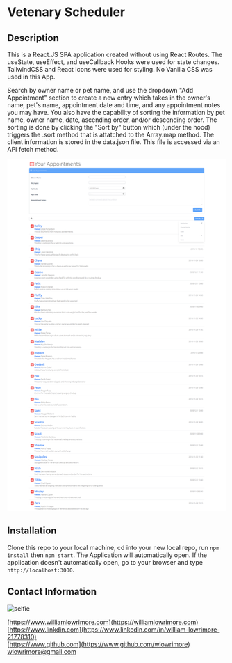 # Vetenary Scheduler

## Description
This is a React.JS SPA application created without using React Routes.  The useState, useEffect, and useCallback Hooks were used for state changes.  TailwindCSS and React Icons were used for styling.  No Vanilla CSS was used in this App.</br>

Search by owner name or pet name, and use the dropdown "Add Appointment" section to create a new entry which takes in the owner's name, pet's name, appointment date and time, and any appointment notes you may have. You also have the capability of sorting the information by pet name, owner name, date, ascending order, and/or descending order.  The sorting is done by clicking the "Sort by" button which (under the hood) triggers the .sort method that is attatched to the Array.map method. The client information is stored in the data.json file.  This file is accessed via an API fetch method.</br>

<img src='public/images/screenshot.png' alt='example' />

## Installation
Clone this repo to your local machine, cd into your new local repo, run `npm install` then `npm start`.  The Application will automatically open.  If the application doesn't automatically open, go to your browser and type `http://localhost:3000`.

## Contact Information

<img width='250px' src='public/images/pfPic.jpg' alt='selfie'></br>

[https://www.williamlowrimore.com](https://williamlowrimore.com)</br>
[https://www.linkdin.com](https://www.linkedin.com/in/william-lowrimore-21778310)</br>
[https://www.github.com](https://www.github.com/wlowrimore)</br>
[wlowrimore@gmail.com](mailto:wlowrimore@gmail.com)
